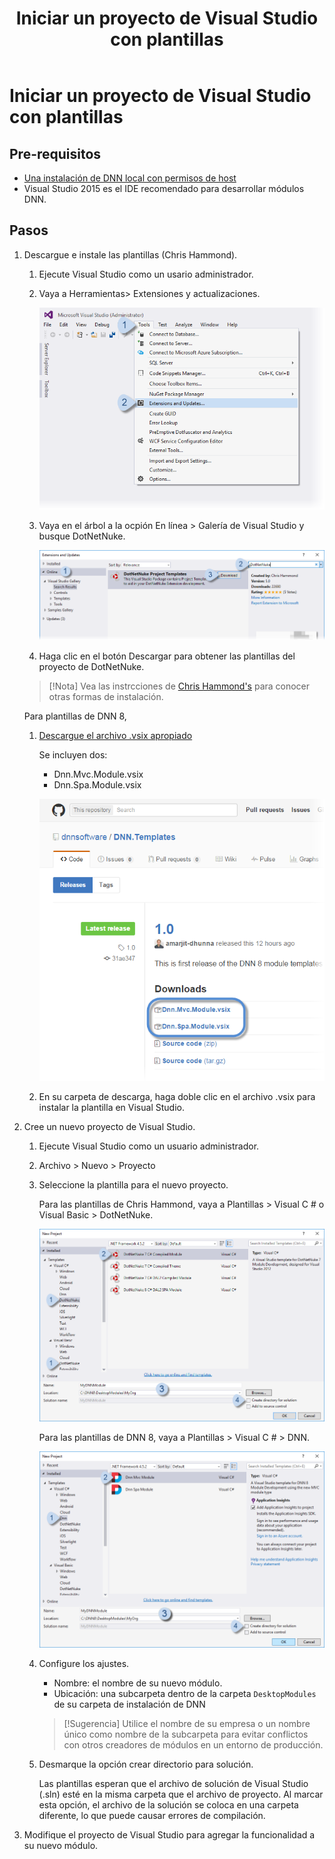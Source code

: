 ﻿---
uid: start-vs-project-with-templates
locale: es
title: Iniciar un proyecto de Visual Studio con plantillas
dnnversion: 09.02.00
previous-topic: create-module-using-templates
next-topic: test-module
links: ["[Blog de la comunidad de DNN: Desarrollo de módulos para no desarrolladores, expertos en temas o principiantes de DNN - Serie de blogs por Clinton Patterson](https://www.dnnsoftware.com/community-blog/cid/155064/module-development-for-non-developers-skinners-dnn-beginners--blog-series-intro)","[Uso de las nuevas plantillas de desarrollo de módulos para DotNetNuke 7 por Chris Hammond](https://www.chrishammond.com/blog/itemid/2616/using-the-new-module-development-templates-for-dot)"]
---

# Iniciar un proyecto de Visual Studio con plantillas

## Pre-requisitos

*   [Una instalación de DNN local con permisos de host](xref:set-up-dnn)
*   Visual Studio 2015 es el IDE recomendado para desarrollar módulos DNN.

## Pasos

1.  Descargue e instale las plantillas (Chris Hammond).    

    1.  Ejecute Visual Studio como un usario administrador.
    2.  Vaya a Herramientas> Extensiones y actualizaciones.

        ![Herramientas> Extensiones y actualizaciones](/images/scr-VS2015ExtAndUpdates.png)



    3.  Vaya en el árbol a la ocpión En línea > Galería de Visual Studio y busque DotNetNuke.

        ![En línea> Galería de Visual Studio, busque DotNetNuke y descargue](/images/scr-VS2015Search4DNN.png)


    4.  Haga clic en el botón Descargar para obtener las plantillas del proyecto de DotNetNuke.

    > [!Nota] Vea las instrcciones de [Chris Hammond's](https://www.chrishammond.com/blog/itemid/2616/using-the-new-module-development-templates-for-dot) para conocer otras formas de instalación.

    Para plantillas de DNN 8,

    1.  [Descargue el archivo .vsix apropiado](https://github.com/dnnsoftware/DNN.Templates/releases)

        Se incluyen dos:

        *   Dnn.Mvc.Module.vsix
        *   Dnn.Spa.Module.vsix

        ![Descargar las plantillas de DNN8 desde Github](/images/scr-VS2015DNN8Templates-11.png)

    2.  En su carpeta de descarga, haga doble clic en el archivo .vsix para instalar la plantilla en Visual Studio.
2.  Cree un nuevo proyecto de Visual Studio.
    1.  Ejecute Visual Studio como un usuario administrador.
    2.  Archivo \> Nuevo \> Proyecto
    3.  Seleccione la plantilla para el nuevo proyecto.

        Para las plantillas de Chris Hammond, vaya a Plantillas \> Visual C # o Visual Basic \> DotNetNuke.

        ![Visual Studio \> Nuevo \> Proyecto con plantillas de Chris Hammond](/images/scr-VS2015NewProjectWithTemplates-02.png)

        Para las plantillas de DNN 8, vaya a Plantillas \> Visual C # \> DNN.

        ![Visual Studio \> Nuevo \> Proyecto con plantillas DNN8](/images/scr-VS2015NewProjectWithTemplates-01.png)

    4.  Configure los ajustes.

        *   Nombre: el nombre de su nuevo módulo.
        *   Ubicación: una subcarpeta dentro de la carpeta `DesktopModules` de su carpeta de instalación de DNN

        >[!Sugerencia] Utilice el nombre de su empresa o un nombre único como nombre de la subcarpeta para evitar conflictos con otros creadores de módulos en un entorno de producción.

    5.  Desmarque la opción crear directorio para solución.

        Las plantillas esperan que el archivo de solución de Visual Studio (.sln) esté en la misma carpeta que el archivo de proyecto. Al marcar esta opción, el archivo de la solución se coloca en una carpeta diferente, lo que puede causar errores de compilación.

3.  Modifique el proyecto de Visual Studio para agregar la funcionalidad a su nuevo módulo.
